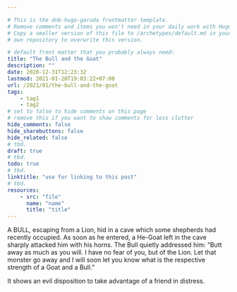 ```yaml
---

# This is the dnb-hugo-garuda frontmatter template. 
# Remove comments and items you won't need in your daily work with Hugo.
# Copy a smaller version of this file to /archetypes/default.md in your
# own repository to overwrite this version.

# default front matter that you probably always need:
title: "The Bull and the Goat"
description: ""
date: 2020-12-31T12:23:32
lastmod: 2021-01-20T19:03:22+07:00
url: /2021/01/the-bull-and-the-goat
tags:
    - tag1
    - tag2
# set to false to hide comments on this page
# remove this if you want to show comments for less clutter
hide_comments: false
hide_sharebuttons: false
hide_related: false
# tbd.
draft: true
# tbd.
todo: true
# tbd.
linktitle: "use for linking to this post"
# tbd.
resources:
    - src: "file"
      name: "name"
      title: "title"
---
```

A BULL, escaping from a Lion, hid in a cave which some shepherds had recently occupied. As soon as he entered, a He-Goat left in the cave sharply attacked him with his horns. The Bull quietly addressed him: “Butt away as much as you will. I have no fear of you, but of the Lion. Let that monster go away and I will soon let you know what is the respective strength of a Goat and a Bull.”

It shows an evil disposition to take advantage of a friend in distress.


